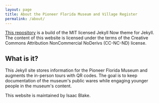 ```yaml
---
layout: page
title: About the Pioneer Florida Museum and Village Register
permalink: /about/
---
```


[This repository](https://github.com/pioneervirt/pioneervirt.github.io "GitHub Repository") is a build of the MIT licensed Jekyll Now theme for Jekyll. The content of this website is licensed under the terms of the Creative Commons Attribution NonCommercial NoDerivs (CC-NC-ND) license.

## What is it?

This Jekyll site stores information for the Pioneer Florida Museum and augments the in-person tours with QR codes. The goal is to keep documentation of the museum's public wares while engaging younger people in the museum's content.

This website is maintained by Isaac Blake.
